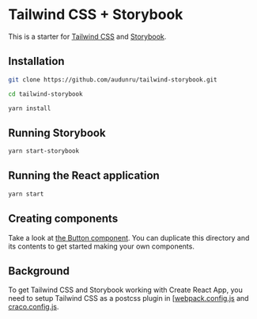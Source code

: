 # Tailwind CSS + Storybook

This is a starter for [Tailwind CSS](https://tailwindcss.com/) and [Storybook](https://storybook.js.org/).

## Installation

```bash
git clone https://github.com/audunru/tailwind-storybook.git

cd tailwind-storybook

yarn install
```

## Running Storybook

```bash
yarn start-storybook
```

## Running the React application

```bash
yarn start
```

## Creating components

Take a look at [the Button component](src/components/Button). You can duplicate this directory and its contents to get started making your own components.

## Background

To get Tailwind CSS and Storybook working with Create React App, you need to setup Tailwind CSS as a postcss plugin in [[webpack.config.js](.storybook/webpack.config.js) and [craco.config.js](craco.config.js).
